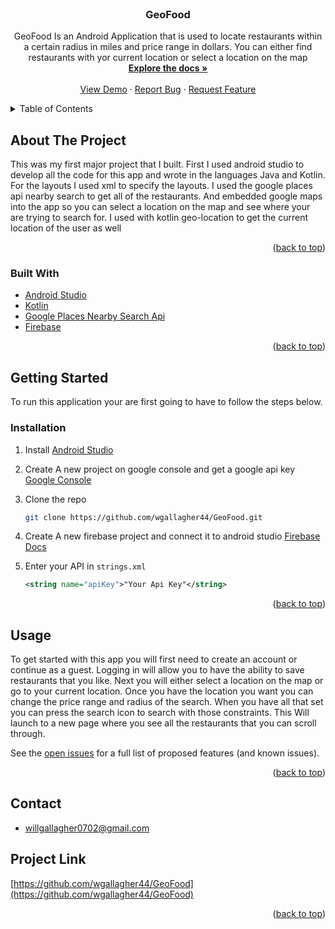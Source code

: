 
<div id="top"></div>
<!-- PROJECT LOGO -->
<br />
<div align="center">
  
<h3 align="center">GeoFood</h3>

  <p align="center">
   GeoFood Is an Android Application that is used to locate restaurants within a certain radius in miles and price range in dollars. You can either find restaurants with yor current location or select a location on the map 
    <br />
    <a href="https://github.com/wgallagher44/GeoFood"><strong>Explore the docs »</strong></a>
    <br />
    <br />
    <a href="https://github.com/wgallagher44/GeoFood">View Demo</a>
    ·
    <a href="https://github.com/wgallagher44/GeoFood/issues">Report Bug</a>
    ·
    <a href="https://github.com/wgallagher44/GeoFood/issues">Request Feature</a>
  </p>
</div>

<!-- TABLE OF CONTENTS -->
<details>
  <summary>Table of Contents</summary>
  <ol>
    <li>
      <a href="#about-the-project">About The Project</a>
      <ul>
        <li><a href="#built-with">Built With</a></li>
      </ul>
    </li>
    <li>
      <a href="#getting-started">Getting Started</a>
      <ul>
        <li><a href="#prerequisites">Prerequisites</a></li>
        <li><a href="#installation">Installation</a></li>
      </ul>
    </li>
    <li><a href="#usage">Usage</a></li>
    <li><a href="#roadmap">Roadmap</a></li>
    <li><a href="#contact">Contact</a></li>

  </ol>
</details>

<!-- ABOUT THE PROJECT -->
## About The Project

This was my first major project that I built. First I used android studio to develop all the code for this app and wrote in the languages Java and Kotlin. For the layouts I used xml to specify the layouts. I used the google places api nearby search to get all of the restaurants. And embedded google maps into the app so you can select a location on the map and see where your are trying to search for. I used with kotlin geo-location to get the current location of the user as well 

<p align="right">(<a href="#top">back to top</a>)</p>

### Built With

* [Android Studio](https://developer.android.com/studio/?gclid=CjwKCAjw77WVBhBuEiwAJ-YoJF924pDhXxFs6YqfSkseXtEDgZr5PEbxw-btD2fvRB_lZsQ1WYGiwhoCRsAQAvD_BwE&gclsrc=aw.ds)
* [Kotlin](https://kotlinlang.org/)
* [Google Places Nearby Search Api](https://developers.google.com/maps/documentation/places/web-service/search-nearby)
* [Firebase](https://firebase.google.com/)


<p align="right">(<a href="#top">back to top</a>)</p>

<!-- GETTING STARTED -->

## Getting Started
To run this application your are first going to have to follow the steps below.

### Installation

1. Install [Android Studio](https://developer.android.com/studio/?gclid=CjwKCAjw77WVBhBuEiwAJ-YoJF924pDhXxFs6YqfSkseXtEDgZr5PEbxw-btD2fvRB_lZsQ1WYGiwhoCRsAQAvD_BwE&gclsrc=aw.ds)

2. Create A new project on  google console and get a google api key [Google Console](https://console.cloud.google.com/apis)

3. Clone the repo

   ```sh
   git clone https://github.com/wgallagher44/GeoFood.git
   ```

4. Create A new firebase project and connect it to android studio
 [Firebase Docs](https://firebase.google.com/docs/android/setup) 



5. Enter your API in `strings.xml`

   ```xml
   <string name="apiKey">"Your Api Key"</string>
   ```

<p align="right">(<a href="#top">back to top</a>)</p>

<!-- USAGE EXAMPLES -->
## Usage
To get started with this app you will first need to create an account or continue as a guest. Logging in will allow you to have the ability to save restaurants that you like. Next you will either select a location on the map or go to your current location. Once you have the location you want you can change the price range and radius of the search. When you have all that set you can press the search icon to search with those constraints. This Will launch to a new page where you see all the restaurants that you can scroll through.



See the [open issues](https://github.com/wgallagher44/GeoFood/issues) for a full list of proposed features (and known issues).

<p align="right">(<a href="#top">back to top</a>)</p>

<!-- CONTACT -->
## Contact

* willgallagher0702@gmail.com

## Project Link

 [https://github.com/wgallagher44/GeoFood](https://github.com/wgallagher44/GeoFood)

<p align="right">(<a href="#top">back to top</a>)</p>
